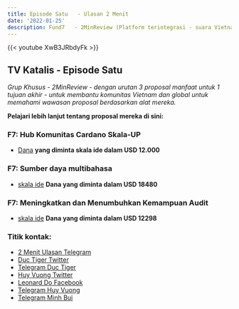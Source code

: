 ```yaml
---
title: Episode Satu   - Ulasan 2 Menit
date: '2022-01-25'
description: Fund7   - 2MinReview (Platform terintegrasi - suara Vietnam - suara untuk pemilih yang sibuk
---
```


{{&lt; youtube XwB3JRbdyFk &gt;}}

## TV Katalis - Episode Satu

*Grup Khusus - 2MinReview - dengan urutan 3 proposal manfaat untuk 1 tujuan akhir - untuk membantu komunitas Vietnam dan global untuk memahami wawasan proposal berdasarkan alat mereka.*

**Pelajari lebih lanjut tentang proposal mereka di sini:**

### F7: Hub Komunitas Cardano Skala-UP

- [Dana](https://cardano.ideascale.com/c/idea/383475) **yang diminta skala ide dalam USD 12.000**

### F7: Sumber daya multibahasa

- [skala ide](https://cardano.ideascale.com/c/idea/382835)
     **Dana yang diminta dalam USD 18480**

### F7: Meningkatkan dan Menumbuhkan Kemampuan Audit

- [skala ide](https://cardano.ideascale.com/c/idea/384807)
     **Dana yang diminta dalam USD 12298**

### Titik kontak:

- [2 Menit Ulasan Telegram](https://t.me/The2MinReview)
- [Duc Tiger Twitter](https://twitter.com/DucTIGERpool)
- [Telegram Duc Tiger](https://t.me/DucTIGERpool)
- [Huy Vuong Twitter](https://twitter.com/huydinhvuong1)
- [Leonard Do Facebook](https://www.facebook.com/leonardovuong)
- [Telegram Huy Vuong](https://t.me/vuongdinhhuy)
- [Telegram Minh Bui](https://t.me/MinhBui2Min)
